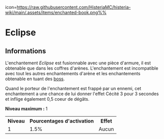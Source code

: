 icon=https://raw.githubusercontent.com/HisteriaMC/histeria-wiki/main/.assets/items/enchanted-book.png%%
# Eclipse

## Informations
L'enchantement *Eclipse* est fusionnable avec une pièce d'armure, il est obtenable que dans les coffres d'arènes. L'enchantement est incompatible avec tout les autres enchantements d'arène et les enchantements obtenable en tuant des [boss](https://histeria.fr/wiki/boss).

Quand le porteur de l'enchantement est frappé par un ennemi, cet enchantement a une chance de lui donner l'effet Cécité 3 pour 3 secondes et inflige également 0,5 coeur de dégâts.

**Niveau maximum :** 1

<table>
  <tr>
    <th>Niveau</th>
    <th>Pourcentages d'activation</th>
    <th>Effet</th>
  </tr>
  <tr>
    <td>1</td>
    <td>1.5%</td>
    <td>Aucun</td>
  </tr>
</table>
